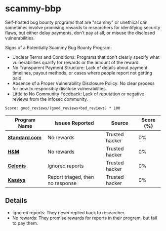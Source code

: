 # scammy-bbp
Self-hosted bug bounty programs that are "scammy" or unethical can sometimes involve promising rewards to researchers for identifying security flaws, but either delay payments, don't pay at all, or misuse the disclosed vulnerabilities. 


Signs of a Potentially Scammy Bug Bounty Program:

- Unclear Terms and Conditions: Programs that don't clearly specify what vulnerabilities qualify for rewards or the amount of the reward.
- No Transparent Payment Structure: Lack of details about payment timelines, payout methods, or cases where people report not getting paid.
- Absence of a Proper Vulnerability Disclosure Policy: No clear process for how to responsibly disclose vulnerabilities.
- Little to No Community Feedback: Lack of reputation or negative reviews from the infosec community.

`Score: good_reviews/(good_reviews+bad_reviews) * 100`

| Program Name              | Issues Reported                                        | Source     | Score (%)
|---------------------------|-------------------------------------------------------|----------------------------------| ------
| **[Standard.com](https://www.standard.com/get-to-know-standard/responsible-disclosure-program)**    | No rewards | Trusted hacker        | 0%
| **[H&M](https://www.hm.com/security.txt)** | No rewards | Trusted hacker        | 0%
| **[Celonis](https://www.celonis.com/pdf/vulnerability-disclosure-program/)** | Ignored reports | Trusted hacker        | 0%
| **[Kaseya](https://www.kaseya.com/trust-center/vulnerability-disclosure-policy/)** | Report triaged, then no response| Trusted hacker     | 0% 

## Details

- Ignored reports: They never replied back to researcher. 
- No rewards: They promise rewards for reports in their program, but fail to pay them. 
